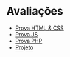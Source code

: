 # Avaliações

* [Prova HTML & CSS](prova-html-css/README.md)
* [Prova JS](prova-js/README.md)
* [Prova PHP](prova-php/README.md)
* [Projeto](projeto.md)
